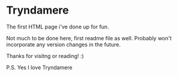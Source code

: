 # Tryndamere

The first HTML page i've done up for fun.

Not much to be done here, first readme file as well. Probably won't incorporate any version changes in the future. 

Thanks for visitng or reading! :)

P.S. Yes I love Tryndamere
